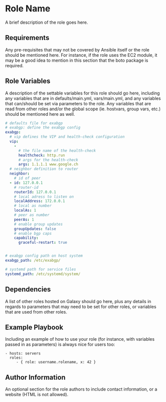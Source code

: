 Role Name
=========

A brief description of the role goes here.

Requirements
------------

Any pre-requisites that may not be covered by Ansible itself or the role should be mentioned here. For instance, if the role uses the EC2 module, it may be a good idea to mention in this section that the boto package is required.

Role Variables
--------------

A description of the settable variables for this role should go here, including any variables that are in defaults/main.yml, vars/main.yml, and any variables that can/should be set via parameters to the role. Any variables that are read from other roles and/or the global scope (ie. hostvars, group vars, etc.) should be mentioned here as well.

```yaml
# defaults file for exabgp
# exabgp: define the exabgp config
exabgp:
  # vip defines the VIP and health-check configuration
  vip:
    - 
      # the file name of the health-check
      healthcheck: http.run
      # args for the health-check
      args: 1.1.1.1 www.google.ch
  # neighbor definition to router
  neighbor:
    # id of peer
  - id: 127.0.0.1
    # router-id 
    routerId: 127.0.0.1
    # local adress to listen on
    localAddress: 172.0.0.1
    # local as number
    localAs: 1
    # peer as number
    peerAs: 1
    # enable group updates
    groupUpdates: false
    # enable bgp caps
    capability:
      graceful-restart: true


# exabgp config path on host system
exabgp_path: /etc/exabgp/

# systemd path for service files
systemd_path: /etc/systemd/system/
```

Dependencies
------------

A list of other roles hosted on Galaxy should go here, plus any details in regards to parameters that may need to be set for other roles, or variables that are used from other roles.

Example Playbook
----------------

Including an example of how to use your role (for instance, with variables passed in as parameters) is always nice for users too:

    - hosts: servers
      roles:
         - { role: username.rolename, x: 42 }


Author Information
------------------

An optional section for the role authors to include contact information, or a website (HTML is not allowed).

